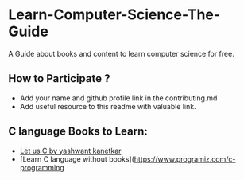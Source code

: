 # Learn-Computer-Science-The-Guide
A Guide about books and content to learn computer science for free.

## How to Participate ?
* Add your name and github profile link in the contributing.md
* Add useful resource to this readme with valuable link.

## C language Books to Learn:

 * [Let us C by yashwant kanetkar](https://www.amazon.in/Books-Yashavant-Kanetkar/s?rh=n%3A976389031%2Cp_27%3AYashavant+Kanetkar)
  * [Learn C language without books](https://www.programiz.com/c-programming
